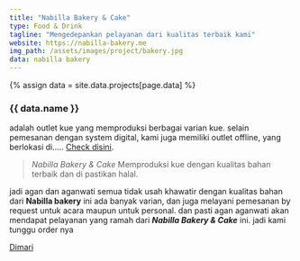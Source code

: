 ```yaml
---
title: "Nabilla Bakery & Cake"
type: Food & Drink
tagline: "Mengedepankan pelayanan dari kualitas terbaik kami"
website: https://nabilla-bakery.me
img_path: /assets/images/project/bakery.jpg
data: nabilla bakery
---  
```

{% assign data = site.data.projects[page.data] %}

### {{ data.name }}

<p class="post-content">
adalah outlet kue yang memproduksi berbagai varian kue.  
selain pemesanan dengan system digital, kami juga memiliki outlet offline,  
yang berlokasi di..... <a href="https://nabilla-bakery.me">Check disini</a>.  
 </p>  

> *Nabilla Bakery & Cake* Memproduksi kue dengan kualitas bahan terbaik dan di pastikan halal.  

  <p class="post-content"> jadi agan dan aganwati semua tidak usah khawatir dengan kualitas bahan dari <b>Nabilla bakery</b> ini  
ada banyak varian, dan juga melayani pemesanan by request untuk acara maupun untuk personal. dan pasti  
agan aganwati akan mendapat pelayanan yang ramah dari <b><em>Nabilla Bakery & Cake</em></b> ini.  
jadi kami tunggu order nya 
 </p>
<a href="{{ data.website }}">Dimari</a>  


